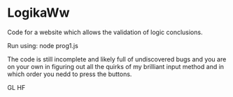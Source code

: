 # LogikaWw

Code for a website which allows the validation of logic conclusions.

Run using: node prog1.js

The code is still incomplete and likely full of undiscovered bugs and you are on your own in figuring out all the quirks of my brilliant input method and in which order you nedd to press the buttons.

GL HF
